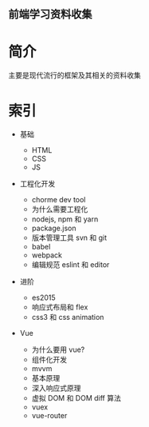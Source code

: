 ## 前端学习资料收集

# 简介

主要是现代流行的框架及其相关的资料收集

# 索引

- 基础

	- HTML
	- CSS
	- JS

- 工程化开发

	- chorme dev tool
	- 为什么需要工程化
	- nodejs, npm 和 yarn
	- package.json
	- 版本管理工具 svn 和 git
	- babel
	- webpack
	- 编辑规范 eslint 和 editor

- 进阶

	- es2015
	- 响应式布局和 flex
	- css3 和 css animation

- Vue

	- 为什么要用 vue?
	- 组件化开发
	- mvvm
	- 基本原理
	- 深入响应式原理
	- 虚拟 DOM 和 DOM diff 算法
	- vuex
	- vue-router
